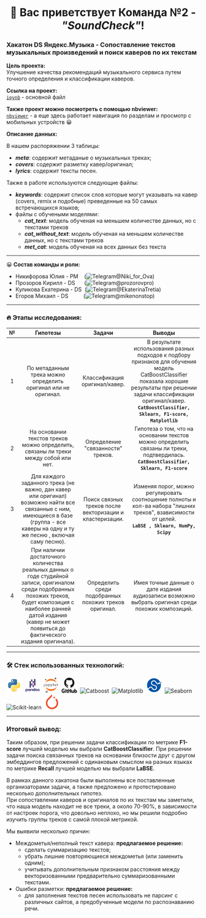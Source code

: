 # <div align='center'>👋 Вас приветствует Команда №2 - *"SoundCheck"*!</div>

### Хакатон DS Яндекс.Музыка - Сопоставление текстов музыкальных произведений и поиск каверов по их текстам

**Цель проекта:**  
Улучшение качества рекомендаций музыкального сервиса путем точного определения и классификации каверов.

**Ссылка на проект:**  
[`ipynb`](https://github.com/EkaterinaIII/Y_Music_NLP/blob/main/y_music.ipynb)  - основной файл

**Также проект можно посмотреть с помощью nbviewer:**  
[`nbviewer`](https://nbviewer.org/github/EkaterinaIII/Y_Music_NLP/blob/main/y_music.ipynb) - а еще здесь работает навигация по разделам и просмотр с мобильных устройств 😀

**Описание данных:**

В нашем распоряжении 3 таблицы:
- ***meta***: содержит метаданые о музыкальных треках;
- ***covers***: содержит разметку кавер/оригинал;
- ***lyrics***: содержит тексты песен.

Также в работе используются следующие файлы:  

- ***keywords***: содержит список слов которые могут указывать на кавер (covers, remix и подобные) преведенные на 50 самых встречающихся языков;
- файлы с обучеными моделями:
  - ***cat_text***: модель обученая на меньшем количестве данных, но с текстами треков
  - ***cat_without_text***: модель обученая на меньшем количестве данных, но с текстами треков
  - ***met_cat***: модель обученая на всех данных без текста

***

😀 **Состав команды и роли:**  
* Никифорова Юлия - PM &nbsp;&nbsp;&nbsp;(<img src="https://github.com/mike2023-ml/Portfolio/assets/116313032/d3f08c03-7dec-490e-ad39-75152295c4d5" title="Telegram" alt="Telegram" width="20" height="20"/>@Niki_for_Ova)
* Прозоров Кирилл - DS &nbsp;&nbsp;&nbsp;&nbsp;&nbsp;(<img src="https://github.com/mike2023-ml/Portfolio/assets/116313032/d3f08c03-7dec-490e-ad39-75152295c4d5" title="Telegram" alt="Telegram" width="20" height="20"/>@prozorovpro)
* Куликова Екатерина - DS &nbsp;(<img src="https://github.com/mike2023-ml/Portfolio/assets/116313032/d3f08c03-7dec-490e-ad39-75152295c4d5" title="Telegram" alt="Telegram" width="20" height="20"/>@EkaterinaTretia)
* Егоров Михаил - DS&nbsp;&nbsp;&nbsp;&nbsp;&nbsp;&nbsp;&nbsp;&nbsp;&nbsp;&nbsp;(<img src="https://github.com/mike2023-ml/Portfolio/assets/116313032/d3f08c03-7dec-490e-ad39-75152295c4d5" title="Telegram" alt="Telegram" width="20" height="20"/>@mikenonstop)

***

### 🔥 Этапы исследования:

| № | Гипотезы       | Задачи                | Выводы |
|:--:| :-------------: |:------------------:| :-----:|
|1| По метаданным трека можно определить оригинал или не оригинал. | Классификация оригинал/кавер. | В результате использования разных подходов к подбору признаков для обучения модель CatBoostClassifier показала хорошие результаты при решении задачи классификации оригинал/кавер.  <br>**`CatBoostClassifier, Sklearn, F1-score, Matplotlib`**|
|2| На основании текстов треков можно определить, связаны ли треки между собой или нет.| Определение "связанности" треков. | Гипотеза о том, что на основании текстов можно определить связаны ли треки, подтвердилась.  <br>**`CatBoostClassifier, Sklearn, F1-score`**|
|3| Для каждого заданного трека (не важно, дан кавер или оригинал) возможно найти все связанные с ним, имеющиеся в базе (группа - все каверы на одну и ту же песню , включая саму песню). | Поиск связных треков после векторизации и кластеризации. | Изменяя порог, можно регулировать соотношение полноты и кол-ва набора "лишних треков", взависимости от целей. <br>**`LaBSE , Sklearn, NumPy, Scipy`**|
|4| При наличии достаточного количества реальных данных о годе студийной записи, оригиналом среди подобранных похожих треков, будет композиция с наиболее ранней датой издания (кавер не может появиться до фактического издания оригинала). | Определить среди подобранных похожих треков оригинал. | Имея точные данные о дате издания аудиозаписи возможно выбрать оригинал среди похожих композиций. |

***

### :hammer_and_wrench: Стек использованных технологий:  

<div>
  <img src="https://github.com/devicons/devicon/blob/master/icons/python/python-original.svg" title="Python" alt="Python" width="40" height="40"/>&nbsp;
  <img src="https://github.com/devicons/devicon/blob/master/icons/pandas/pandas-original-wordmark.svg" title="Pandas" alt="Pandas" width="40" height="40"/>&nbsp;  
  <img src="https://github.com/devicons/devicon/blob/master/icons/jupyter/jupyter-original-wordmark.svg" title="Jupyter" alt="Jupyter" width="40" height="40"/>&nbsp;
  <img src="https://github.com/devicons/devicon/blob/master/icons/github/github-original-wordmark.svg" title="Github" alt="Github" width="40" height="40"/>&nbsp;
  <img src="https://github.com/mike2023-ml/Portfolio/assets/116313032/732a89ba-9ba9-4003-91c3-c9f47a63db25" title="Сatboost" alt="Сatboost" width="40" height="40"/>&nbsp;
  <img src="https://github.com/mike2023-ml/Portfolio/assets/116313032/ce1045c0-189d-4405-bf32-eb9b0ad42ddd" title="Matplotlib" alt="Matplotlib" width="40" height="40"/>&nbsp;
  <img src="https://github.com/scipy/scipy/blob/main/doc/source/_static/logo.svg" title="Scipy" alt="Scipy" width="40" height="40"/>&nbsp;
  <img src="https://github.com/mwaskom/seaborn/blob/master/doc/_static/logo-mark-darkbg.svg" title="Seaborn" alt="Seaborn" width="40" height="40"/>&nbsp;
  <img src="https://github.com/scikit-learn/scikit-learn/blob/main/doc/logos/scikit-learn-logo-notext.png" title="Scikit-learn" alt="Scikit-learn" width="60" height="40"/>&nbsp;
  <img src="https://github.com/devicons/devicon/blob/master/icons/pytorch/pytorch-original.svg" title="Pytorch" alt="Pytorch" width="40" height="40"/>&nbsp;
</div>

***

### Итоговый вывод:

Таким образом, при решении задачи классификации по метрике **F1-score** лучшей моделью мы выбрали **CatBoostClassifier**. При решении задачи поиска связанных треков на основании близости друг с другом эмбеддингов предложений с одинаковым смыслом на разных языках по метрике **Recall** лучшей моделью мы выбрали **LaBSE**.


В рамках данного хакатона были выполнены все поставленные организаторами задачи, а также предложено и протестировано несколько дополнительных гипотез.  
При сопоставлении каверов и оригиналов по их текстам мы заметили, что наша модель находит не все треки, а около 70-90%, в зависимости от настроек порога, что довольно неплохо, но мы решили подробно изучить группы треков с самой плохой метрикой. 

Мы выявили несколько причин:
- Междометья/неполный текст кавера: **предлагаемое решение:**
  - сделать суммаризацию текстов;
  - убрать лишние повторяющиеся междометья (или заменить одним);
  - учитывать дополнительным признаком расстояния между векторизованными предварительно суммаризованными текстами.
- Ошибки разметки: **предлагаемое решение:**
  - для заполнения текстов песен использовать не парсинг с различных сайтов, а предобученные модели по распознаванию речи.


